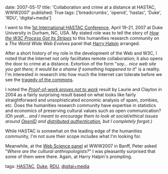 date: 2007-05-17
title: 'Collaboration and crime at a distance at HASTAC, WWW2007'
published: True
tags: ['breadcrumbs', 'openid', 'hastac', 'Duke', 'RDU', 'digital+media']

<p>I went to the <a href="http://www.hastac.org/informationyear/conference">1st International HASTAC Conference</a>, April 19-21, 2007 at Duke University in Durham, NC, USA. My stated role was to tell the story of <cite><a href="http://www.w3.org/2007/04dc-rdu/w3c-stripes.html#(2)">How the W3C Process Got Its Stripes</a></cite> to this humanities research community on a <cite>The World Wide Web Evolves</cite> panel that <a href="http://www.ibiblio.org/hhalpin/">Harry Halpin</a> arranged.</p><p>After a short history of my role in the development of the Web and W3C, I noted that the Internet not only faciiltates remote collaboration; it also opens the door to crime at a distance. Extortion of the form &quot;<em>say... nice web site you got there; it would be a shame if something happened to it</em>&quot; is a reality. I&#39;m interested in research into how much the Internet can tolerate before we see the <a href="http://en.wikipedia.org/wiki/Tragedy_of_the_commons">tragedy of the commons</a>.</p><p>I noted the <a href="http://www.cl.cam.ac.uk/~rnc1/proofwork.pdf"><cite>Proof-of-work proves not to work</cite></a> result by Laurie and Clayton in 2004 as a fairly surprising result based on what looks like fairly straightforward and unsophisticated economic analysis of spam, zombies, etc. Does the humanities research community have expertise in statistics and economics of preserving cultural values such as open communication? <em>(Oh yeah... and I meant to encourage them to look at social/ethical issues around <a href="http://del.icio.us/connolly/openid">OpenID</a> and <a href="/breadcrumbs/taxonomy/term/4">distributed authentication</a>, but I completely forgot.)</em> </p><p>While HASTAC is somewhat on the leading edge of the humanities community, I&#39;m not sure their scope includes what I&#39;m looking for.</p><p>Meanwhile, at the <a href="http://www2007.org/panel1.php">Web Science panel</a> at WWW2007 in Banff, Peter asked &quot;<em>Where are the cultural anthropologists?</em>&quot; I was pleasantly surprised that some of them were there. Again, at Harry Halpin&#39;s prompting.</p><div>tags:  <a rel="tag" href="http://del.icio.us/connolly/hastac">HASTAC</a>,   <a rel="tag" href="http://del.icio.us/connolly/Duke">Duke</a>,  <a rel="tag" href="http://del.icio.us/connolly/RDU">RDU</a>, <a rel="tag" href="http://del.icio.us/connolly/digital+media">digital+media</a> </div>